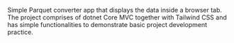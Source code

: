 Simple Parquet converter app that displays the data inside a browser tab. 
The project comprises of dotnet Core MVC together with Tailwind CSS and 
has simple functionalities to demonstrate basic project development practice.
